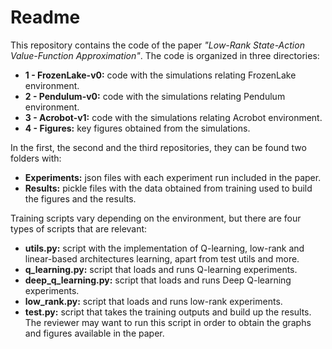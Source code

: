 # Readme

This repository contains the code of the paper *"Low-Rank State-Action Value-Function Approximation"*. The code is organized in three directories:
* **1 - FrozenLake-v0:** code with the simulations relating FrozenLake environment.
* **2 - Pendulum-v0:** code with the simulations relating Pendulum environment.
* **3 - Acrobot-v1:** code with the simulations relating Acrobot environment.
* **4 - Figures:** key figures obtained from the simulations.

In the first, the second and the third repositories, they can be found two folders with:
* **Experiments:** json files with each experiment run included in the paper.
* **Results:** pickle files with the data obtained from training used to build the figures and the results.

Training scripts vary depending on the environment, but there are four types of scripts that are relevant:
* **utils.py:** script with the implementation of Q-learning, low-rank and linear-based architectures learning, apart from test utils and more.
* **q_learning.py:** script that loads and runs Q-learning experiments.
* **deep_q_learning.py:** script that loads and runs Deep Q-learning experiments.
* **low_rank.py:** script that loads and runs low-rank experiments.
* **test.py:** script that takes the training outputs and build up the results. The reviewer may want to run this script in order to obtain the graphs and figures available in the paper.
